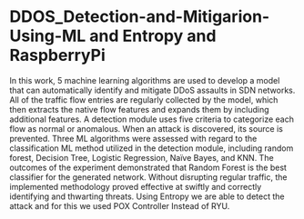 # DDOS_Detection-and-Mitigarion-Using-ML and Entropy and RaspberryPi
In this work, 5 machine learning algorithms are used to develop a model that can automatically identify and mitigate DDoS assaults in SDN networks. All of the traffic flow entries are regularly collected by the model, which then extracts the native flow features and expands them by including additional features. A detection module uses five criteria to categorize each flow as normal or anomalous. When an attack is discovered, its source is prevented. Three ML algorithms were assessed with regard to the classification ML method utilized in the detection module, including random forest, Decision Tree, Logistic Regression, Naïve Bayes, and KNN. The outcomes of the experiment demonstrated that Random Forest is the best classifier for the generated network. Without disrupting regular traffic, the implemented methodology proved effective at swiftly and correctly identifying and thwarting threats.
Using Entropy we are able to detect the attack and for this we used POX Controller Instead of RYU.
